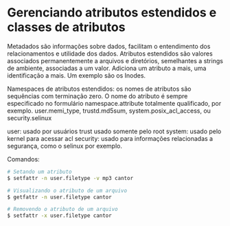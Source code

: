 # Gerenciando atributos estendidos e classes de atributos


Metadados são informações sobre dados, facilitam o entendimento dos relacionamentos e utilidade dos dados.
Atributos estendidos são valores associados permanentemente a arquivos e diretórios, semelhantes a strings de ambiente, associadas a um valor.
Adiciona um atributo a mais, uma identificação a mais. Um exemplo são os Inodes.

Namespaces de atributos estendidos: os nomes de atributos são sequências com terminação zero. O nome do atributo é sempre especificado no formulário namespace.attribute totalmente qualificado, por exemplo. user.memi_type, trustd.md5sum, system.posix_acl_access, ou security.selinux

user: usado por usuários
trust usado somente pelo root
system: usado pelo kernel para acessar acl
security: usado para informações relacionadas a segurança, como o selinux por exemplo.

Comandos:
```bash
# Setando um atributo
$ setfattr -n user.filetype -v mp3 cantor

# Visualizando o atributo de um arquivo
$ getfattr -n user.filetype cantor

# Removendo o atributo de um arquivo
$ setfattr -x user.filetype cantor
```
